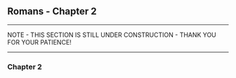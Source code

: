 ## Romans - Chapter 2
___

NOTE - THIS SECTION IS STILL UNDER CONSTRUCTION - THANK YOU FOR YOUR PATIENCE!
___

### Chapter 2  
